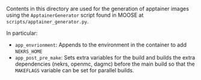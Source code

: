 Contents in this directory are used for the generation of apptainer images using the `ApptainerGenerator` script found in MOOSE at `scripts/apptainer_generator.py`.

In particular:

- `app_envrionment`: Appends to the environment in the container to add `NEKRS_HOME`
- `app_post_pre_make`: Sets extra variables for the build and builds the extra dependencies (nekrs, openmc, dagmc) before the main build so that the `MAKEFLAGS` variable can be set for parallel builds.
